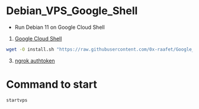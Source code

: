 # Debian_VPS_Google_Shell
 - Run Debian 11 on Google Cloud Shell


1.  [Google Cloud Shell](https://shell.cloud.google.com/?show=ide%2Cterminal)


```bash
wget -O install.sh "https://raw.githubusercontent.com/0x-raafet/Google_Shell-RDP/main/install.sh" 2> /dev/null; sudo bash install.sh
```

3.  [ngrok authtoken](https://dashboard.ngrok.com/get-started/your-authtoken)


# Command to start

```bash
startvps
```
